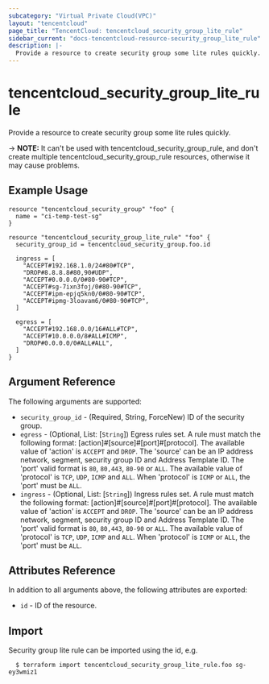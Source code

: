 ```yaml
---
subcategory: "Virtual Private Cloud(VPC)"
layout: "tencentcloud"
page_title: "TencentCloud: tencentcloud_security_group_lite_rule"
sidebar_current: "docs-tencentcloud-resource-security_group_lite_rule"
description: |-
  Provide a resource to create security group some lite rules quickly.
---
```


# tencentcloud_security_group_lite_rule

Provide a resource to create security group some lite rules quickly.

-> **NOTE:** It can't be used with tencentcloud_security_group_rule, and don't create multiple tencentcloud_security_group_rule resources, otherwise it may cause problems.

## Example Usage

```hcl
resource "tencentcloud_security_group" "foo" {
  name = "ci-temp-test-sg"
}

resource "tencentcloud_security_group_lite_rule" "foo" {
  security_group_id = tencentcloud_security_group.foo.id

  ingress = [
    "ACCEPT#192.168.1.0/24#80#TCP",
    "DROP#8.8.8.8#80,90#UDP",
    "ACCEPT#0.0.0.0/0#80-90#TCP",
    "ACCEPT#sg-7ixn3foj/0#80-90#TCP",
    "ACCEPT#ipm-epjq5kn0/0#80-90#TCP",
    "ACCEPT#ipmg-3loavam6/0#80-90#TCP",
  ]

  egress = [
    "ACCEPT#192.168.0.0/16#ALL#TCP",
    "ACCEPT#10.0.0.0/8#ALL#ICMP",
    "DROP#0.0.0.0/0#ALL#ALL",
  ]
}
```

## Argument Reference

The following arguments are supported:

* `security_group_id` - (Required, String, ForceNew) ID of the security group.
* `egress` - (Optional, List: [`String`]) Egress rules set. A rule must match the following format: [action]#[source]#[port]#[protocol]. The available value of 'action' is `ACCEPT` and `DROP`. The 'source' can be an IP address network, segment, security group ID and Address Template ID. The 'port' valid format is `80`, `80,443`, `80-90` or `ALL`. The available value of 'protocol' is `TCP`, `UDP`, `ICMP` and `ALL`. When 'protocol' is `ICMP` or `ALL`, the 'port' must be `ALL`.
* `ingress` - (Optional, List: [`String`]) Ingress rules set. A rule must match the following format: [action]#[source]#[port]#[protocol]. The available value of 'action' is `ACCEPT` and `DROP`. The 'source' can be an IP address network, segment, security group ID and Address Template ID. The 'port' valid format is `80`, `80,443`, `80-90` or `ALL`. The available value of 'protocol' is `TCP`, `UDP`, `ICMP` and `ALL`. When 'protocol' is `ICMP` or `ALL`, the 'port' must be `ALL`.

## Attributes Reference

In addition to all arguments above, the following attributes are exported:

* `id` - ID of the resource.



## Import

Security group lite rule can be imported using the id, e.g.

```
  $ terraform import tencentcloud_security_group_lite_rule.foo sg-ey3wmiz1
```

